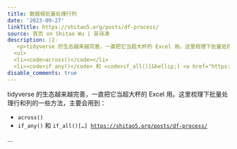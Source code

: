 ```yaml
---
title: 数据框批量处理行列
date: '2023-09-27'
linkTitle: https://shitao5.org/posts/df-process/
source: 首页 on Shitao Wu | 吴诗涛
description: |2-
   <p>tidyverse 的生态越来越完善，一直把它当超大杯的 Excel 用。这里梳理下批量处理行和列的一些方法，主要会用到：</p>
  <ul>
  <li><code>across()</code></li>
  <li><code>if_any()</code> 和 <code>if_all()[&hellip;] <a href="https://shitao5.org/posts/df-process/">https://shitao5.org/posts/df-process/</a></code></li></ul>  ...
disable_comments: true
---
```

 <p>tidyverse 的生态越来越完善，一直把它当超大杯的 Excel 用。这里梳理下批量处理行和列的一些方法，主要会用到：</p>
<ul>
<li><code>across()</code></li>
<li><code>if_any()</code> 和 <code>if_all()[&hellip;] <a href="https://shitao5.org/posts/df-process/">https://shitao5.org/posts/df-process/</a></code></li></ul>  ...